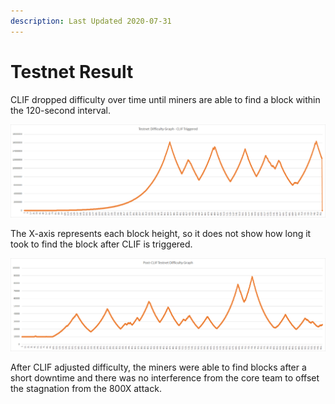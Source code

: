 ```yaml
---
description: Last Updated 2020-07-31
---
```


# Testnet Result

CLIF dropped difficulty over time until miners are able to find a block within the 120-second interval.

![The drop at the far right side of the graph indicates CLIF algorithm.](../../../.gitbook/assets/image%20%282%29.png)

The X-axis represents each block height, so it does not show how long it took to find the block after CLIF is triggered.

![](../../../.gitbook/assets/image%20%284%29.png)

After CLIF adjusted difficulty, the miners were able to find blocks after a short downtime and there was no interference from the core team to offset the stagnation from the 800X attack.

